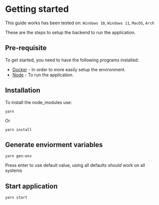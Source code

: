 # Getting started

This guide works has been tested on: `Windows 10`, `Windows 11`, `MacOS`, `Arch`

These are the steps to setup the backend to run the application.

## Pre-requisite

To get started, you need to have the following programs installed:

- [Docker](https://docs.docker.com/get-docker/) - In order to more easily setup the environment.
- [Node](https://nodejs.org/en/download/) - To run the application.

## Installation

To install the node_modules use:

```
yarn
```

Or

```
yarn install
```

## Generate enviorment variables

```
yarn gen:env
```

Press enter to use default value, using all defaults _should_ work on all systems

## Start application

```
yarn start
```